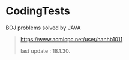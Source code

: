 # CodingTests

BOJ problems solved by JAVA


> https://www.acmicpc.net/user/hanhb1011
>
> last update : 18.1.30.